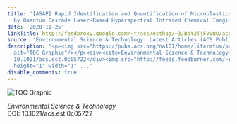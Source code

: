 ```yaml
---
title: '[ASAP] Rapid Identification and Quantification of Microplastics in the Environment
  by Quantum Cascade Laser-Based Hyperspectral Infrared Chemical Imaging'
date: '2020-11-25'
linkTitle: http://feedproxy.google.com/~r/acs/esthag/~3/BaY2TjFVVQU/acs.est.0c05722
source: 'Environmental Science & Technology: Latest Articles (ACS Publications)'
description: '<p><img src="https://pubs.acs.org/na101/home/literatum/publisher/achs/journals/content/esthag/0/esthag.ahead-of-print/acs.est.0c05722/20201125/images/medium/es0c05722_0007.gif"
  alt="TOC Graphic"/></p><div><cite>Environmental Science & Technology</cite></div><div>DOI:
  10.1021/acs.est.0c05722</div><img src="http://feeds.feedburner.com/~r/acs/esthag/~4/BaY2TjFVVQU"
  height="1" width="1" ...'
disable_comments: true
---
```

<p><img src="https://pubs.acs.org/na101/home/literatum/publisher/achs/journals/content/esthag/0/esthag.ahead-of-print/acs.est.0c05722/20201125/images/medium/es0c05722_0007.gif" alt="TOC Graphic"/></p><div><cite>Environmental Science & Technology</cite></div><div>DOI: 10.1021/acs.est.0c05722</div><img src="http://feeds.feedburner.com/~r/acs/esthag/~4/BaY2TjFVVQU" height="1" width="1" ...